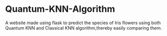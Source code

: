 # Quantum-KNN-Algorithm
A website made using flask to predict the species of Iris flowers using both Quantum KNN and Classical KNN algorithm,thereby easily comparing them.
